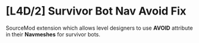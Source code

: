 # [L4D/2] Survivor Bot Nav Avoid Fix
SourceMod extension which allows level designers to use **AVOID** attribute in their **Navmeshes** for survivor bots.
